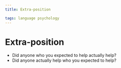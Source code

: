 ```yaml
---
title: Extra-position

tags: language psychology 
---
```


# Extra-position
- Did anyone who you expected to help actually help?
- Did anyone actually help who you expected to help?




































